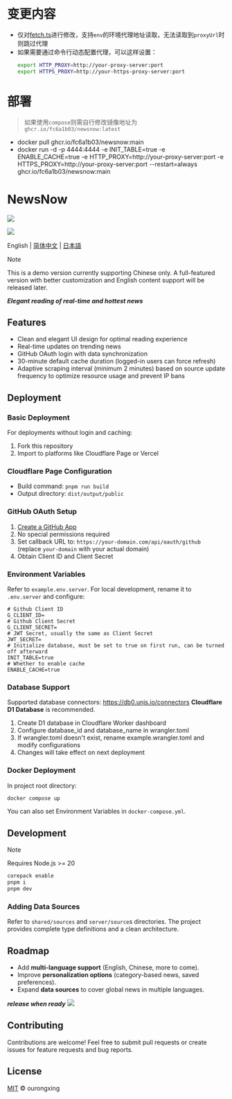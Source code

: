# 变更内容
- 仅对[fetch.ts](server/utils/fetch.ts)进行修改，支持`env`的环境代理地址读取，无法读取到`proxyUrl`时则跳过代理
- 如果需要通过命令行动态配置代理，可以这样设置：
  ```bash
  export HTTP_PROXY=http://your-proxy-server:port
  export HTTPS_PROXY=http://your-https-proxy-server:port
  ```
# 部署
> 如果使用`compose`则需自行修改镜像地址为`ghcr.io/fc6a1b03/newsnow:latest`
- docker pull ghcr.io/fc6a1b03/newsnow:main
- docker run -d -p 4444:4444 -e INIT_TABLE=true -e ENABLE_CACHE=true -e HTTP_PROXY=http://your-proxy-server:port -e HTTPS_PROXY=http://your-proxy-server:port --restart=always ghcr.io/fc6a1b03/newsnow:main

# NewsNow

![](screenshots/preview-1.png)

![](screenshots/preview-2.png)

English | [简体中文](README.zh-CN.md) | [日本語](README.ja-JP.md)

> [!NOTE]
> This is a demo version currently supporting Chinese only. A full-featured version with better customization and English content support will be released later.

***Elegant reading of real-time and hottest news***

## Features
- Clean and elegant UI design for optimal reading experience
- Real-time updates on trending news
- GitHub OAuth login with data synchronization
- 30-minute default cache duration (logged-in users can force refresh)
- Adaptive scraping interval (minimum 2 minutes) based on source update frequency to optimize resource usage and prevent IP bans

## Deployment

### Basic Deployment
For deployments without login and caching:
1. Fork this repository
2. Import to platforms like Cloudflare Page or Vercel

### Cloudflare Page Configuration
- Build command: `pnpm run build`
- Output directory: `dist/output/public`

### GitHub OAuth Setup
1. [Create a GitHub App](https://github.com/settings/applications/new)
2. No special permissions required
3. Set callback URL to: `https://your-domain.com/api/oauth/github` (replace `your-domain` with your actual domain)
4. Obtain Client ID and Client Secret

### Environment Variables
Refer to `example.env.server`. For local development, rename it to `.env.server` and configure:

```env
# Github Client ID
G_CLIENT_ID=
# Github Client Secret
G_CLIENT_SECRET=
# JWT Secret, usually the same as Client Secret
JWT_SECRET=
# Initialize database, must be set to true on first run, can be turned off afterward
INIT_TABLE=true
# Whether to enable cache
ENABLE_CACHE=true
```

### Database Support
Supported database connectors: https://db0.unjs.io/connectors
**Cloudflare D1 Database** is recommended.
1. Create D1 database in Cloudflare Worker dashboard
2. Configure database_id and database_name in wrangler.toml
3. If wrangler.toml doesn't exist, rename example.wrangler.toml and modify configurations
4. Changes will take effect on next deployment

### Docker Deployment
In project root directory:

```sh
docker compose up
 ```

You can also set Environment Variables in `docker-compose.yml`.

## Development
> [!Note]
> Requires Node.js >= 20

```sh
corepack enable
pnpm i
pnpm dev
 ```

### Adding Data Sources
Refer to `shared/sources` and `server/source`s directories. The project provides complete type definitions and a clean architecture.

## Roadmap
- Add **multi-language support** (English, Chinese, more to come).
- Improve **personalization options** (category-based news, saved preferences).
- Expand **data sources** to cover global news in multiple languages.

***release when ready***
![](https://testmnbbs.oss-cn-zhangjiakou.aliyuncs.com/pic/20250328172146_rec_.gif?x-oss-process=base_webp)

## Contributing
Contributions are welcome! Feel free to submit pull requests or create issues for feature requests and bug reports.

## License

[MIT](./LICENSE) © ourongxing
